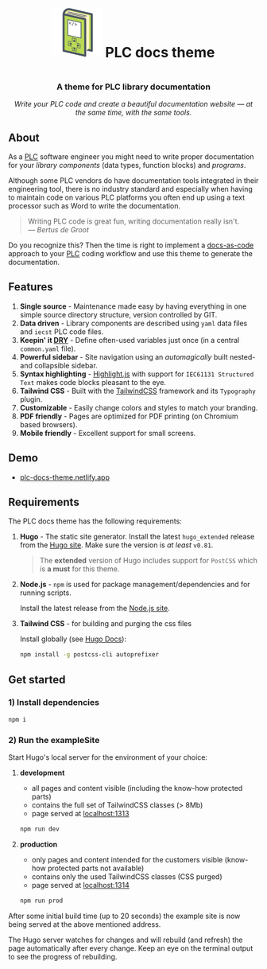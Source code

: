 <div style="display: flex; justify-content: center; align-items: center;">
  <h1>
    <span>
      <img alt="PLC docs theme" src="static/logo.svg" height="100">
      PLC docs theme
    </span>
  </h1>
</div>

<h3 align="center">
  A theme for PLC library documentation
</h3>

<p align="center"><em>
  Write your PLC code and create a beautiful documentation website — at the same time, with the same tools.
</em></p>

## About

As a [PLC](https://en.wikipedia.org/wiki/Programmable_logic_controller) software engineer you might need to write proper documentation for your *library components* (data types, function blocks) and *programs*.

Although some PLC vendors do have documentation tools integrated in their engineering tool, there is no industry standard and especially when having to maintain code on various PLC platforms you often end up using a text processor such as Word to write the documentation.

> Writing PLC code is great fun, writing documentation really isn't.<br>
> — <cite>Bertus de Groot</cite>

Do you recognize this? Then the time is right to implement a <a href="https://www.writethedocs.org/guide/docs-as-code">docs-as-code</a> approach to your [PLC](https://en.wikipedia.org/wiki/Programmable_logic_controller)
coding workflow and use this theme to generate the documentation.

## Features

1. **Single source** - Maintenance made easy by having everything in one simple source directory structure, version controlled by GIT.
1. **Data driven** - Library components are described using `yaml` data files and `iecst` PLC code files.
1. **Keepin' it [DRY](https://en.wikipedia.org/wiki/Don%27t_repeat_yourself)** - Define often-used variables just once (in a central `common.yaml` file).
1. **Powerful sidebar** - Site navigation using an *automagically* built nested- and collapsible sidebar.
1. **Syntax highlighting** - [Highlight.js](https://highlightjs.org/static/demo/) with support for `IEC61131 Structured Text` makes code blocks pleasant to the eye.
1. **Tailwind CSS** - Built with the [TailwindCSS](https://tailwindcss.com/) framework and its `Typography` plugin.
1. **Customizable** - Easily change colors and styles to match your branding.
1. **PDF friendly** - Pages are optimized for PDF printing (on Chromium based browsers).
1. **Mobile friendly** - Excellent support for small screens.

## Demo

- [plc-docs-theme.netlify.app](https://plc-docs-theme.netlify.app/)

## Requirements

The PLC docs theme has the following requirements:

1. **Hugo** - The static site generator.
    Install the latest `hugo_extended` release from the [Hugo site](https://github.com/gohugoio/hugo/releases). Make sure the version is *at least* `v0.81`.

    > The **extended** version of Hugo includes support for `PostCSS` which is **a must** for this theme.

1. **Node.js** - `npm` is used for package management/dependencies and for running scripts.

    Install the latest release from the [Node.js site](https://nodejs.org/en/download/).

1. **Tailwind CSS** - for building and purging the css files

    Install globally (see [Hugo Docs](https://gohugo.io/hugo-pipes/postcss/)):

    ```sh
    npm install -g postcss-cli autoprefixer
    ```

## Get started

### 1) Install dependencies

```sh
npm i
```

### 2) Run the exampleSite

Start Hugo's local server for the environment of your choice:

1. **development**

    - all pages and content visible (including the know-how protected parts)
    - contains the full set of TailwindCSS classes (> 8Mb)
    - page served at <localhost:1313>

    ```sh
    npm run dev
    ```

1. **production**

    - only pages and content intended for the customers visible (know-how protected parts not available)
    - contains only the used TailwindCSS classes (CSS purged)
    - page served at <localhost:1314>

    ```sh
    npm run prod
    ```

After some initial build time (up to 20 seconds) the example site is now being served at the above mentioned address.

The Hugo server watches for changes and will rebuild (and refresh) the page automatically after every change. Keep an eye on the terminal output to see the progress of rebuilding.
